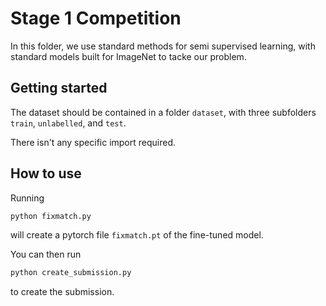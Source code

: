 # Stage 1 Competition
In this folder, we use standard methods for semi supervised learning, with standard models built for ImageNet to tacke our problem.

## Getting started 
The dataset should be contained in a folder `dataset`, with three subfolders `train`, `unlabelled`, and `test`.

There isn't any specific import required.

## How to use
Running 
```bash 
python fixmatch.py
```
will create a pytorch file `fixmatch.pt` of the fine-tuned model.

You can then run 
```bash
python create_submission.py
```
to create the submission.
